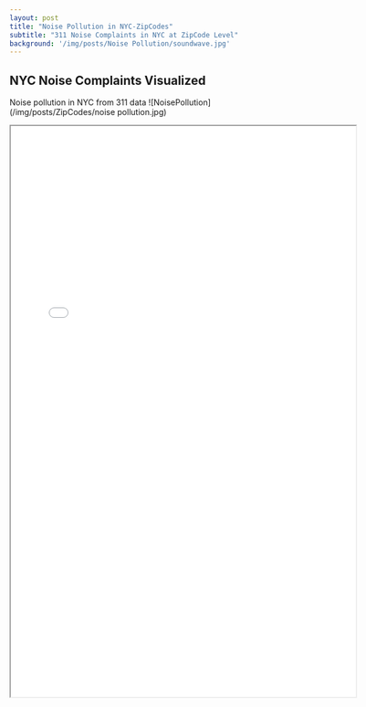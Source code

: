 ```yaml
---
layout: post
title: "Noise Pollution in NYC-ZipCodes"
subtitle: "311 Noise Complaints in NYC at ZipCode Level"
background: '/img/posts/Noise Pollution/soundwave.jpg'
---
```




## NYC Noise Complaints Visualized
Noise pollution in NYC from 311 data
![NoisePollution](/img/posts/ZipCodes/noise pollution.jpg)


<iframe src="/img/posts/ZipCodes/zipcodes_total_complaints.html" height="1000px" width="120%"><iframe>

